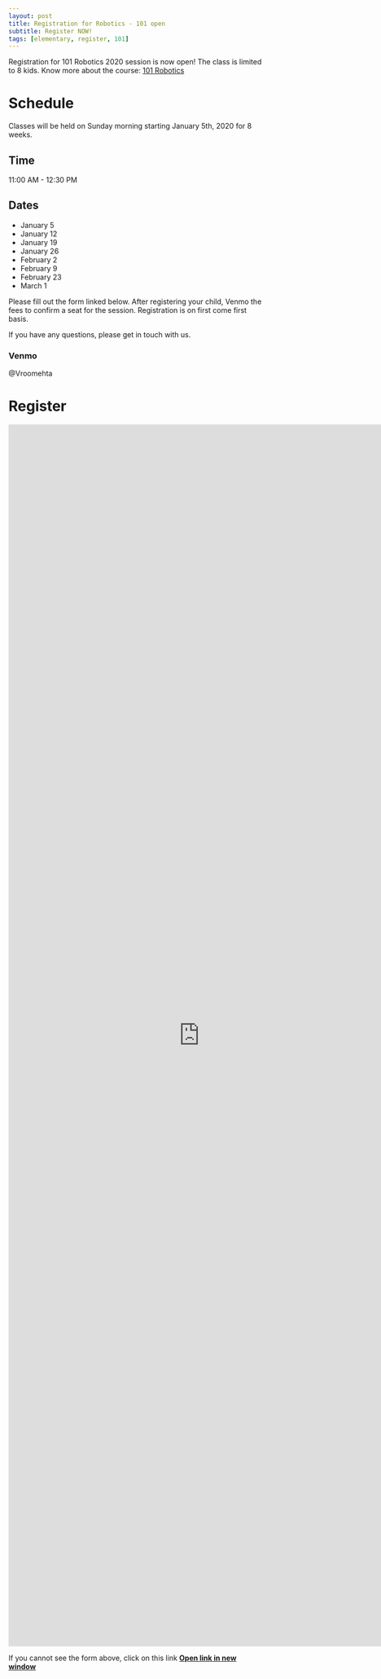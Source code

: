 ```yaml
---
layout: post
title: Registration for Robotics - 101 open
subtitle: Register NOW!
tags: [elementary, register, 101]
---
```


Registration for 101 Robotics 2020 session is now open! The class is limited to 8 kids. Know more about the course: [101 Robotics](courses/101-robotics)

# Schedule
Classes will be held on Sunday morning starting January 5th, 2020 for 8 weeks.
## Time
11:00 AM - 12:30 PM

## Dates
 * January 5
 * January 12
 * January 19
 * January 26
 * February 2
 * February 9  
 * February 23
 * March 1

Please fill out the form linked below. After registering your child, Venmo the fees to confirm a seat for the session. Registration is on first come first basis.

If you have any questions, please get in touch with us.

### Venmo
@Vroomehta

# Register

<iframe src="https://docs.google.com/forms/d/e/1FAIpQLSecHiIZf8HWpsPxIRgybUxqpC029q0rXmUFKjsXxub5vu0MwQ/viewform?embedded=true" width="750" height="2400" frameborder="0" marginheight="0" marginwidth="0">Loading…</iframe>

If you cannot see the form above, click on this link [**Open link in new window**](https://forms.gle/fei5hFkk7UENKy137)
